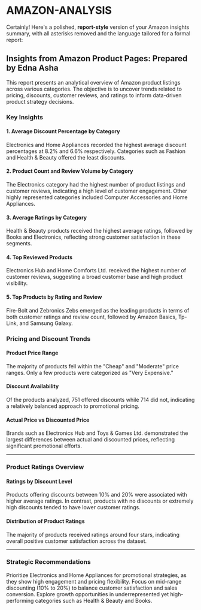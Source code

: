 # AMAZON-ANALYSIS
Certainly! Here's a polished, **report-style** version of your Amazon insights summary, with all asterisks removed and the language tailored for a formal report:
## **Insights from Amazon Product Pages: Prepared by Edna Asha**
  This report presents an analytical overview of Amazon product listings across various categories. The objective is to uncover trends related to pricing, discounts, customer reviews, and ratings to inform data-driven product strategy decisions.
  
### **Key Insights**
#### 1. Average Discount Percentage by Category
  Electronics and Home Appliances recorded the highest average discount percentages at 8.2% and 6.6% respectively. Categories such as Fashion and Health & Beauty offered the least discounts.

#### 2. Product Count and Review Volume by Category  
  The Electronics category had the highest number of product listings and customer reviews, indicating a high level of customer engagement. Other highly represented categories included Computer Accessories and Home Appliances.

#### 3. Average Ratings by Category
  Health & Beauty products received the highest average ratings, followed by Books and Electronics, reflecting strong customer satisfaction in these segments.

#### 4. Top Reviewed Products
  Electronics Hub and Home Comforts Ltd. received the highest number of customer reviews, suggesting a broad customer base and high product visibility.

#### 5. Top Products by Rating and Review
  Fire-Bolt and Zebronics Zebs emerged as the leading products in terms of both customer ratings and review count, followed by Amazon Basics, Tp-Link, and Samsung Galaxy.

### **Pricing and Discount Trends**
#### Product Price Range
  The majority of products fell within the "Cheap" and "Moderate" price ranges. Only a few products were categorized as "Very Expensive."

#### Discount Availability
Of the products analyzed, 751 offered discounts while 714 did not, indicating a relatively balanced approach to promotional pricing.

#### Actual Price vs Discounted Price
  Brands such as Electronics Hub and Toys & Games Ltd. demonstrated the largest differences between actual and discounted prices, reflecting significant promotional efforts.

---

### **Product Ratings Overview**

#### Ratings by Discount Level
  Products offering discounts between 10% and 20% were associated with higher average ratings. In contrast, products with no discounts or extremely high discounts tended to have lower customer ratings.

#### Distribution of Product Ratings
The majority of products received ratings around four stars, indicating overall positive customer satisfaction across the dataset.

---

### **Strategic Recommendations**
Prioritize Electronics and Home Appliances for promotional strategies, as they show high engagement and pricing flexibility.
Focus on mid-range discounting (10% to 20%) to balance customer satisfaction and sales conversion.
Explore growth opportunities in underrepresented yet high-performing categories such as Health & Beauty and Books.
